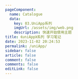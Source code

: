 ```yaml
---
pageComponent:
  name: Catalogue
  data:
    key: 03.UniApp系列
    imgUrl: /assets/img/web.png
    description: 快速开始使用主题
title: 《uniApp》系列 学习笔记
date: 2023-11-02 20:24:53
permalink: /uniApp/
sidebar: false
article: false
comment: false
comments: false
editLink: false
---
```

